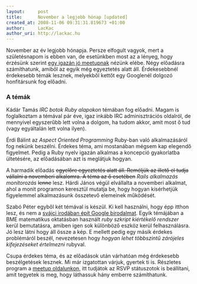 ```yaml
---
layout:     post
title:      November a legjobb hónap [updated]
created_at: 2008-11-06 09:31:31.819673 +01:00
author:     LacKac
author_uri: http://lackac.hu
--- 
```

November az év legjobb hónapja. Persze elfogult vagyok, mert a születésnapom is ebben van, de esetünkben most az a lényeg, hogy érzésünk szerint [egy igazán jó meetupnak](http://www.meetup.com/budapest-rb/calendar/8974126/) nézünk elébe. Négy előadásra számíthatunk, amiből az egyik még egyeztetés alatt áll. Érdekesebbnél érdekesebb témák lesznek, melyekből kettőt egy Googlenél dolgozó honfitársunk fog előadni.

### A témák

Kádár Tamás *IRC botok Ruby alapokon* témában fog előadni. Magam is foglalkoztam a témával pár éve, igaz inkább IRC adminisztrációs oldalról, de mennyivel egyszerűbb lett volna a dolgom, ha tudom akkor, amit most ő tud (vagy egyáltalán lett volna ilyen).

Érdi Bálint az *Aspect Oriented Programming* Ruby-ban való alkalmazásáról fog nekünk beszélni. Érdekes téma, ami mostanában mégsem kap elegendő figyelmet. Pedig a Ruby nyelv igazán alkalmas a koncepció gyakorlatba ültetésére, az előadásában azt is meglátjuk hogyan.

A harmadik előadás <del>egyelőre egyeztetés alatt áll. Reméljük az illető el tudja vállalni a novemberi alkalomra. A téma az ő esetében</del> *Rails alkalmazás monitorozás* <del>lenne</del> lesz. Hárdi János végül elvállalta a novemberi alkalmat, ahol a monit programon keresztül mutatja be, hogy hogyan kísérhetjük figyelemmel alkalmazásunk összetevő elemeinek működését.

Szabó Péter egyből két témával is készül. Ki kell használni, hogy épp itthon lesz, és nem a [svájci irodában épít Google birodalmat](http://www.origo.hu/techbazis/20080310-latogatas-a-google-zurichi-kozpontjaban.html). Egyik témájában a BME matematikus oktatásban használt *ruby szkript kiértékelő rendszer* kerül bemutatásra, amiben igen sok különböző eszköz kerül felhasználásra. Jó lesz látni hogy áll össze a kép. E mellett pedig egy másik érdekes problémáról beszél, nevezetesen hogy *hogyan lehet többszintű zárójeles kifejezéseket értelmezni* rubyval.

Csupa érdekes téma, és az előadások után várhatóan még érdekesebb beszélgetések lesznek. Mi már izgatottan várjuk, gyertek ti is. Részletes program a [meetup oldalunkon](http://www.meetup.com/budapest-rb/calendar/8974126/), itt tudjátok az RSVP státuszotok is beállítani, amit tegyetek is meg, hogy láthassuk hány emberre számíthatunk.

